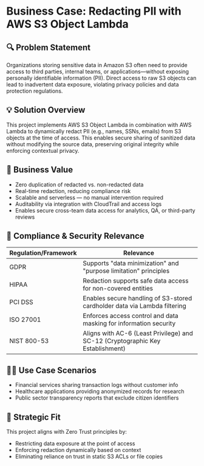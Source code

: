 # Business Case: Redacting PII with AWS S3 Object Lambda

## 🔍 Problem Statement
Organizations storing sensitive data in Amazon S3 often need to provide access to third parties, internal teams, or applications—without exposing personally identifiable information (PII). Direct access to raw S3 objects can lead to inadvertent data exposure, violating privacy policies and data protection regulations.

## 💡 Solution Overview
This project implements AWS S3 Object Lambda in combination with AWS Lambda to dynamically redact PII (e.g., names, SSNs, emails) from S3 objects at the time of access. This enables secure sharing of sanitized data without modifying the source data, preserving original integrity while enforcing contextual privacy.

## 🎯 Business Value
- Zero duplication of redacted vs. non-redacted data
- Real-time redaction, reducing compliance risk
- Scalable and serverless — no manual intervention required
- Auditability via integration with CloudTrail and access logs
- Enables secure cross-team data access for analytics, QA, or third-party reviews

## 🔐 Compliance & Security Relevance

| Regulation/Framework | Relevance                                                                 |
|----------------------|---------------------------------------------------------------------------|
| GDPR                 | Supports "data minimization" and "purpose limitation" principles          |
| HIPAA                | Redaction supports safe data access for non-covered entities              |
| PCI DSS              | Enables secure handling of S3-stored cardholder data via Lambda filtering |
| ISO 27001            | Enforces access control and data masking for information security         |
| NIST 800-53          | Aligns with AC-6 (Least Privilege) and SC-12 (Cryptographic Key Establishment) |

## 🧑‍💻 Use Case Scenarios
- Financial services sharing transaction logs without customer info
- Healthcare applications providing anonymized records for research
- Public sector transparency reports that exclude citizen identifiers

## 🔄 Strategic Fit
This project aligns with Zero Trust principles by:
- Restricting data exposure at the point of access
- Enforcing redaction dynamically based on context
- Eliminating reliance on trust in static S3 ACLs or file copies
